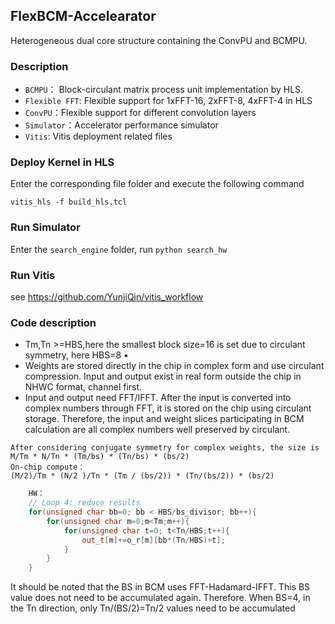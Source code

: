 ## FlexBCM-Accelearator
Heterogeneous dual core structure containing the ConvPU and BCMPU.

### Description
- ```BCMPU```：
Block-circulant matrix process unit implementation by HLS.
- ```Flexible FFT```: Flexible support for 1xFFT-16, 2xFFT-8, 4xFFT-4 in HLS
- ```ConvPU```：Flexible support for different convolution layers
- ```Simulator```：Accelerator performance simulator
- ```Vitis```: Vitis deployment related files

### Deploy Kernel in HLS
Enter the corresponding file folder and execute the following command

```vitis_hls -f build_hls.tcl```

### Run Simulator
Enter the ```search_engine``` folder, run
```python search_hw```

### Run Vitis
see https://github.com/YunjiQin/vitis_workflow

### Code description

- Tm,Tn >=HBS,here the smallest block size=16 is set due to circulant symmetry, here HBS=8 • 
- Weights are stored directly in the chip in complex form and use circulant compression. Input and output exist in real form outside the chip in NHWC format, channel first. 
- Input and output need FFT/IFFT. After the input is converted into complex numbers through FFT, it is stored on the chip using circulant storage. Therefore, the input and weight slices participating in BCM calculation are all complex numbers well preserved by circulant.

```
After considering conjugate symmetry for complex weights, the size is M/Tm * N/Tn * (Tm/bs) * (Tn/bs) * (bs/2)  
On-chip compute：  
(M/2)/Tm * (N/2 )/Tn * (Tm / (bs/2)) * (Tn/(bs/2)) * (bs/2)  
```


```C++
    HW：
	// Loop 4: reduce results
	for(unsigned char bb=0; bb < HBS/bs_divisor; bb++){
		for(unsigned char m=0;m<Tm;m++){
			for(unsigned char t=0; t<Tn/HBS;t++){
				out_t[m]+=o_r[m][bb*(Tn/HBS)+t];
			}
		}
	}
```
It should be noted that the BS in BCM uses FFT-Hadamard-IFFT. This BS value does not need to be accumulated again. Therefore. When BS=4, in the Tn direction, only Tn/(BS/2)=Tn/2 values need to be accumulated
